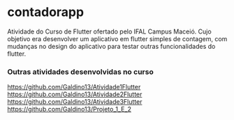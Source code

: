 # contadorapp

Atividade do Curso de Flutter ofertado pelo IFAL Campus Maceió. Cujo objetivo era desenvolver um aplicativo em flutter simples de contagem, com mudanças no design do aplicativo para testar outras funcionalidades do flutter.

### Outras atividades desenvolvidas no curso
 https://github.com/Galdino13/Atividade1Flutter  <br>
 https://github.com/Galdino13/Atividade2Flutter  <br>
 https://github.com/Galdino13/Atividade3Flutter  <br>
 https://github.com/Galdino13/Projeto_1_E_2  <br>
